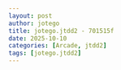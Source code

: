 ```yaml
---
layout: post
author: jotego
title: jotego.jtdd2 - 701515f
date: 2025-10-10
categories: [Arcade, jtdd2]
tags: [jotego.jtdd2]
---
```


